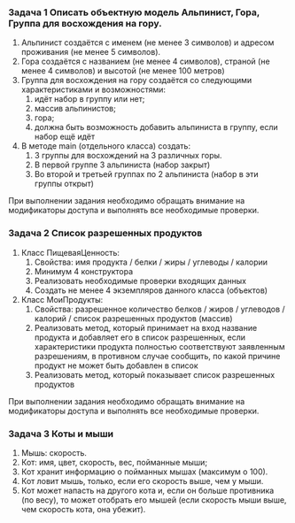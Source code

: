 ### Задача 1 Описать объектную модель Альпинист, Гора, Группа для восхождения на гору.

1. Альпинист создаётся с именем (не менее 3 символов) и адресом проживания (не менее 5 символов).
2. Гора создаётся с названием (не менее 4 символов), страной (не менее 4 символов) и высотой (не менее 100 метров)
3. Группа для восхождения на гору создаётся со следующими характеристиками и возможностями:
    1) идёт набор в группу или нет;
    2) массив альпинистов;
    3) гора;
    4) должна быть возможность добавить альпиниста в группу, если набор ещё идёт
4. В методе main (отдельного класса) создать:
    1) 3 группы для восхождений на 3 различных горы.
    2) В первой группе 3 альпиниста (набор закрыт)
    3) Во второй и третьей группах по 2 альпиниста (набор в эти группы открыт)

При выполнении задания необходимо обращать внимание на модификаторы доступа и выполнять все необходимые проверки.


### Задача 2 Список разрешенных продуктов

1. Класс ПищеваяЦенность:
    1) Свойства: имя продукта / белки / жиры / углеводы / калории
    2) Минимум 4 конструктора
    3) Реализовать необходимые проверки входящих данных
    4) Создать не менее 4 экземпляров данного класса (объектов)
2. Класс МоиПродукты:
    1) Свойства: разрешенное количество белков / жиров / углеводов / калорий / список разрешенных продуктов (массив)
    2) Реализовать метод, который принимает на вход название продукта и добавляет его в список разрешенных, если
       характеристики продукта полностью соответствуют заявленным разрешениям, в противном случае сообщить, по какой
       причине продукт не может быть добавлен в список
    3) Реализовать метод, который показывает список разрешенных продуктов

При выполнении задания необходимо обращать внимание на модификаторы доступа и выполнять все необходимые проверки.


### Задача 3 Коты и мыши

1. Мышь: скорость.
2. Кот: имя, цвет, скорость, вес, пойманные мыши;
3. Кот хранит информацию о пойманных мышах (максимум о 100).
4. Кот ловит мышь, только, если его скорость выше, чем у мыши.
5. Кот может напасть на другого кота и, если он больше противника (по весу), то может отобрать его мышей (если скорость
   мыши выше, чем скорость кота, она убежит).